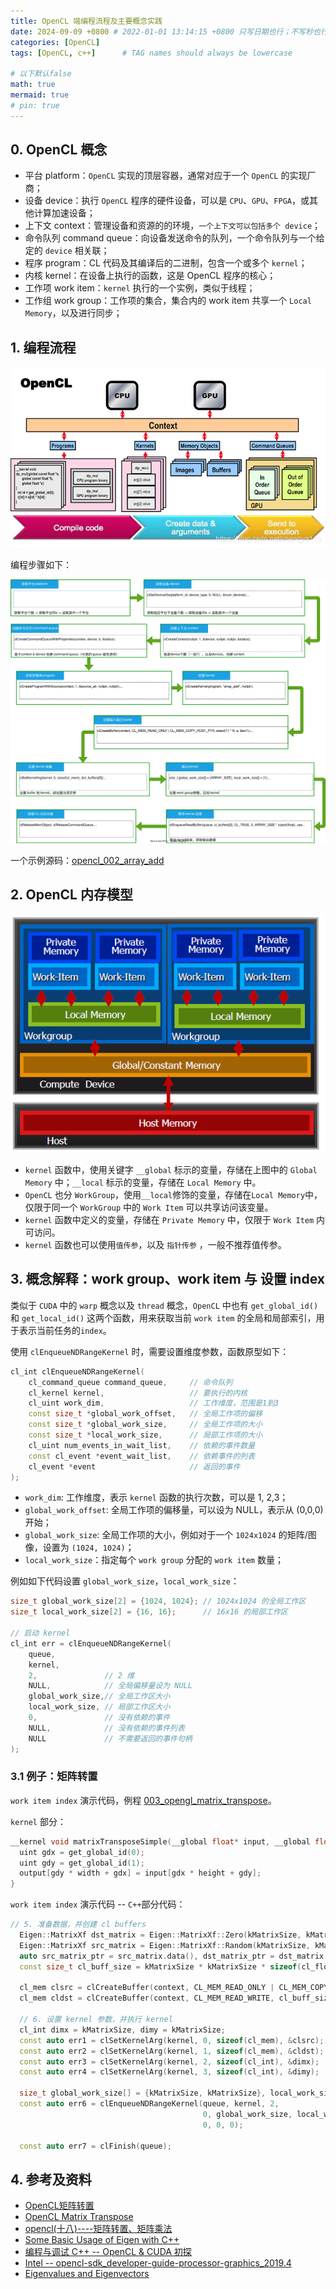 ```yaml
---
title: OpenCL 端编程流程及主要概念实践
date: 2024-09-09 +0800 # 2022-01-01 13:14:15 +0800 只写日期也行；不写秒也行；这样也行 2022-03-09T00:55:42+08:00
categories: [OpenCL]
tags: [OpenCL, c++]      # TAG names should always be lowercase

# 以下默认false
math: true
mermaid: true
# pin: true
---
```


## 0. OpenCL 概念

* 平台 platform：`OpenCL` 实现的顶层容器，通常对应于一个 `OpenCL` 的实现厂商；
* 设备 device：执行 `OpenCL` 程序的硬件设备，可以是 `CPU`、`GPU`、`FPGA`，或其他计算加速设备；
* 上下文 context：管理设备和资源的的环境，`一个上下文可以包括多个 device`；
* 命令队列 command queue：向设备发送命令的队列，一个命令队列与一个给定的 `device` 相关联；
* 程序 program：CL 代码及其编译后的二进制，包含一个或多个 `kernel`；
* 内核 kernel：在设备上执行的函数，这是 OpenCL 程序的核心；
* 工作项 work item：`kernel` 执行的一个实例，类似于线程；
* 工作组 work group：工作项的集合，集合内的 work item 共享一个 `Local Memory`，以及进行同步；

## 1. 编程流程

![OpenCL 编程流程2](/assets/images/opencl/opencl_proram_flow_ref.png)

编程步骤如下：

![OpenCL 端编程流程](/assets/drawio/opencl-programing-flow.drawio.svg)

一个示例源码：[opencl_002_array_add](https://gitee.com/open-gl_3/opencl_002_array_add)

## 2. OpenCL 内存模型

![opencl-memory-model](/assets/images/opencl/opencl内存模型.png)

* `kernel` 函数中，使用关键字 `__global` 标示的变量，存储在上图中的 `Global Memory` 中；`__local` 标示的变量，存储在 `Local Memory` 中。
* `OpenCL` 也分 `WorkGroup`，使用`__local`修饰的变量，存储在`Local Memory`中，仅限于同一个 `WorkGroup` 中的 `Work Item` 可以共享访问该变量。
* `kernel` 函数中定义的变量，存储在 `Private Memory` 中，仅限于 `Work Item` 内可访问。
* `kernel` 函数也可以使用`值传参`，以及 `指针传参` ，一般不推荐值传参。

## 3. 概念解释：work group、work item 与 设置 index

类似于 `CUDA` 中的 `warp` 概念以及 `thread` 概念，`OpenCL` 中也有 `get_global_id()` 和 `get_local_id()` 这两个函数，用来获取当前 `work item` 的全局和局部索引，用于表示当前任务的`index`。

使用 `clEnqueueNDRangeKernel` 时，需要设置维度参数，函数原型如下：

```c++
cl_int clEnqueueNDRangeKernel(
    cl_command_queue command_queue,     // 命令队列
    cl_kernel kernel,                   // 要执行的内核
    cl_uint work_dim,                   // 工作维度，范围是1到3
    const size_t *global_work_offset,   // 全局工作项的偏移
    const size_t *global_work_size,     // 全局工作项的大小
    const size_t *local_work_size,      // 局部工作项的大小
    cl_uint num_events_in_wait_list,    // 依赖的事件数量
    const cl_event *event_wait_list,    // 依赖事件的列表
    cl_event *event                     // 返回的事件
);
```

* `work_dim`: 工作维度，表示 `kernel` 函数的执行次数，可以是 1, 2,3；
* `global_work_offset`: 全局工作项的偏移量，可以设为 NULL，表示从 (0,0,0) 开始；
* `global_work_size`: 全局工作项的大小，例如对于一个 `1024x1024` 的矩阵/图像，设置为 `(1024, 1024)`；
* `local_work_size`：指定每个 `work group` 分配的 `work item` 数量；

例如如下代码设置 `global_work_size`，`local_work_size`：

```c++
size_t global_work_size[2] = {1024, 1024}; // 1024x1024 的全局工作区
size_t local_work_size[2] = {16, 16};      // 16x16 的局部工作区

// 启动 kernel
cl_int err = clEnqueueNDRangeKernel(
    queue,
    kernel,
    2,               // 2 维
    NULL,            // 全局偏移量设为 NULL
    global_work_size,// 全局工作区大小
    local_work_size, // 局部工作区大小
    0,               // 没有依赖的事件
    NULL,            // 没有依赖的事件列表
    NULL             // 不需要返回的事件句柄
);
```

### 3.1 例子：矩阵转置

`work item index` 演示代码，例程 [003_opengl_matrix_transpose](https://gitee.com/open-gl_3/003_opengl_matrix_transpose)。

 `kernel` 部分：

```c++
__kernel void matrixTransposeSimple(__global float* input, __global float* output, const uint width, const uint height) {
  uint gdx = get_global_id(0);
  uint gdy = get_global_id(1);
  output[gdy * width + gdx] = input[gdx * height + gdy];
}
```

`work item index` 演示代码 -- `C++`部分代码：

```c++
// 5. 准备数据，并创建 cl buffers
  Eigen::MatrixXf dst_matrix = Eigen::MatrixXf::Zero(kMatrixSize, kMatrixSize);
  Eigen::MatrixXf src_matrix = Eigen::MatrixXf::Random(kMatrixSize, kMatrixSize);
  auto src_matrix_ptr = src_matrix.data(), dst_matrix_ptr = dst_matrix.data();
  const size_t cl_buff_size = kMatrixSize * kMatrixSize * sizeof(cl_float);

  cl_mem clsrc = clCreateBuffer(context, CL_MEM_READ_ONLY | CL_MEM_COPY_HOST_PTR, cl_buff_size, src_matrix_ptr, NULL);
  cl_mem cldst = clCreateBuffer(context, CL_MEM_READ_WRITE, cl_buff_size, NULL, NULL);

  // 6. 设置 kernel 参数，并执行 kernel
  cl_int dimx = kMatrixSize, dimy = kMatrixSize;
  const auto err1 = clSetKernelArg(kernel, 0, sizeof(cl_mem), &clsrc);  // param 0: source matrix
  const auto err2 = clSetKernelArg(kernel, 1, sizeof(cl_mem), &cldst);  // param 1: destination matrix
  const auto err3 = clSetKernelArg(kernel, 2, sizeof(cl_int), &dimx);   // param 2: width
  const auto err4 = clSetKernelArg(kernel, 3, sizeof(cl_int), &dimy);   // param 3: height

  size_t global_work_size[] = {kMatrixSize, kMatrixSize}, local_work_size[] = {16, 16};
  const auto err6 = clEnqueueNDRangeKernel(queue, kernel, 2,                      //
                                           0, global_work_size, local_work_size,  //
                                           0, 0, 0);

  const auto err7 = clFinish(queue);
```

## 4. 参考及资料

* [OpenCL矩阵转置](https://blog.csdn.net/songzitea/article/details/12178619)
* [OpenCL Matrix Transpose](https://clhne.github.io/2017/11/28/OpenCL-matrix-transpose/)
* [opencl(十八)----矩阵转置、矩阵乘法](https://www.cnblogs.com/feihu-h/p/12107384.html)
* [Some Basic Usage of Eigen with C++](https://www.chenshiyu.top/blog/2020/09/25/Some-Basic-Usage-of-Eigen-with-C++/)
* [编程与调试 C++ -- OpenCL & CUDA 初探](https://sunocean.life/blog/blog/2022/04/16/opencl)
* [Intel -- opencl-sdk_developer-guide-processor-graphics_2019.4](/assets/pdf/opencl/opencl-sdk_developer-guide-processor-graphics_2019.4.pdf)
* [Eigenvalues and Eigenvectors](/assets/pdf/opencl/Eigenvalues%20and%20Eigenvectors.pdf)
